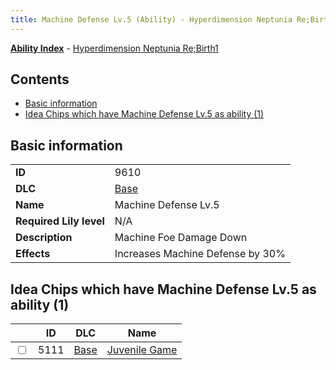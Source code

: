 ```yaml
---
title: Machine Defense Lv.5 (Ability) - Hyperdimension Neptunia Re;Birth1
---
```


[**Ability Index**](/neptunia/rb1/ability/index.html) - [Hyperdimension Neptunia Re;Birth1](/neptunia/rb1)

## Contents

- [Basic information](#basic-information)
- [Idea Chips which have Machine Defense Lv.5 as ability (1)](#idea-chips-which-have-machine-defense-lv5-as-ability-1)

## Basic information

|   |   |
| -- | -- |
| **ID** | 9610
**DLC** | [Base](/neptunia/rb1/dlc/1-base.html)
**Name** | Machine Defense Lv.5
**Required Lily level** | N/A
**Description** | Machine Foe Damage Down
**Effects** | Increases Machine Defense by 30% |


## Idea Chips which have Machine Defense Lv.5 as ability (1)

|    | ID | DLC | Name |
| -- | -- | --- | ---- |
| <input type="checkbox" id="rb1-item-1-5111" class="trackbox" /> | 5111 | [Base](/neptunia/rb1/dlc/1-base.html) | [Juvenile Game](/neptunia/rb1/item/1-5111-juvenile-game.html) |
